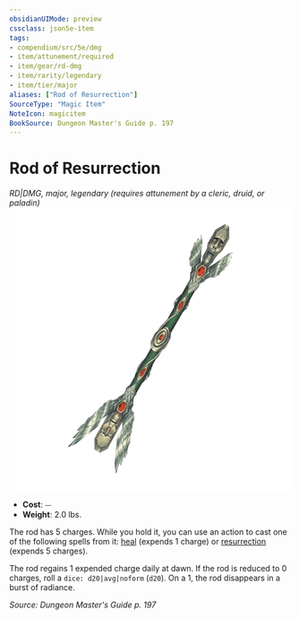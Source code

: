 ```yaml
---
obsidianUIMode: preview
cssclass: json5e-item
tags:
- compendium/src/5e/dmg
- item/attunement/required
- item/gear/rd-dmg
- item/rarity/legendary
- item/tier/major
aliases: ["Rod of Resurrection"]
SourceType: "Magic Item"
NoteIcon: magicitem
BookSource: Dungeon Master's Guide p. 197
---
```

# Rod of Resurrection
*RD|DMG, major, legendary (requires attunement by a cleric, druid, or paladin)*  
![](https://raw.githubusercontent.com/5etools-mirror-2/5etools-img/main/items/DMG/Rod%20of%20Resurrection.webp#right)  

- **Cost**: ⏤
- **Weight**: 2.0 lbs.

The rod has 5 charges. While you hold it, you can use an action to cast one of the following spells from it: [heal](/3-Mechanics/CLI/spells/heal.md) (expends 1 charge) or [resurrection](/3-Mechanics/CLI/spells/resurrection.md) (expends 5 charges).

The rod regains 1 expended charge daily at dawn. If the rod is reduced to 0 charges, roll a `dice: d20|avg|noform` (`d20`). On a 1, the rod disappears in a burst of radiance.

*Source: Dungeon Master's Guide p. 197*